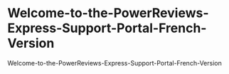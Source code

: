 Welcome-to-the-PowerReviews-Express-Support-Portal-French-Version
=================================================================
Welcome-to-the-PowerReviews-Express-Support-Portal-French-Version

